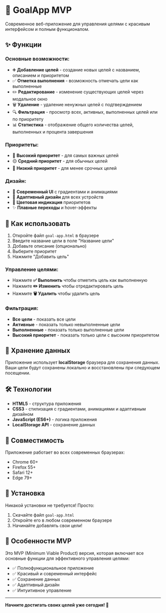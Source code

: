 # 🎯 GoalApp MVP

Современное веб-приложение для управления целями с красивым интерфейсом и полным функционалом.

## ✨ Функции

### Основные возможности:
- ➕ **Добавление целей** - создание новых целей с названием, описанием и приоритетом
- ✅ **Отметка выполнения** - возможность отмечать цели как выполненные
- ✏️ **Редактирование** - изменение существующих целей через модальное окно
- 🗑️ **Удаление** - удаление ненужных целей с подтверждением
- 🔍 **Фильтрация** - просмотр всех, активных, выполненных целей или по приоритету
- 📊 **Статистика** - отображение общего количества целей, выполненных и процента завершения

### Приоритеты:
- 🔴 **Высокий приоритет** - для самых важных целей
- 🟡 **Средний приоритет** - для обычных целей
- 🔵 **Низкий приоритет** - для менее срочных целей

### Дизайн:
- 🎨 **Современный UI** с градиентами и анимациями
- 📱 **Адаптивный дизайн** для всех устройств
- 🌈 **Цветовая индикация** приоритетов
- ✨ **Плавные переходы** и hover-эффекты

## 🚀 Как использовать

1. Откройте файл `goal-app.html` в браузере
2. Введите название цели в поле "Название цели"
3. Добавьте описание (опционально)
4. Выберите приоритет
5. Нажмите "Добавить цель"

### Управление целями:
- Нажмите **✅ Выполнить** чтобы отметить цель как выполненную
- Нажмите **✏️ Изменить** чтобы отредактировать цель
- Нажмите **🗑️ Удалить** чтобы удалить цель

### Фильтрация:
- **Все цели** - показать все цели
- **Активные** - показать только невыполненные цели
- **Выполненные** - показать только выполненные цели
- **Высокий приоритет** - показать только цели с высоким приоритетом

## 💾 Хранение данных

Приложение использует **localStorage** браузера для сохранения данных. Ваши цели будут сохранены локально и восстановлены при следующем посещении.

## 🛠️ Технологии

- **HTML5** - структура приложения
- **CSS3** - стилизация с градиентами, анимациями и адаптивным дизайном
- **JavaScript (ES6+)** - логика приложения
- **LocalStorage API** - сохранение данных

## 📱 Совместимость

Приложение работает во всех современных браузерах:
- Chrome 60+
- Firefox 55+
- Safari 12+
- Edge 79+

## 🔧 Установка

Никакой установки не требуется! Просто:

1. Скачайте файл `goal-app.html`
2. Откройте его в любом современном браузере
3. Начинайте добавлять свои цели!

## 🎯 Особенности MVP

Это MVP (Minimum Viable Product) версия, которая включает все основные функции для эффективного управления целями:

- ✅ Полнофункциональное приложение
- ✅ Красивый и современный интерфейс
- ✅ Сохранение данных
- ✅ Адаптивный дизайн
- ✅ Интуитивное управление

---

**Начните достигать своих целей уже сегодня! 🚀**